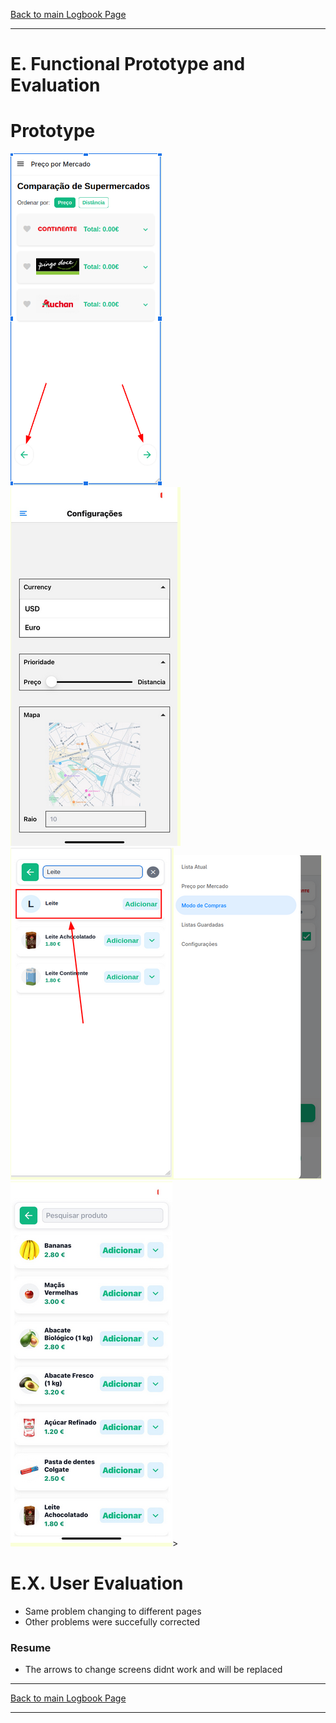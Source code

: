 [Back to main Logbook Page](../hci_logbook.md)

---

# E. Functional Prototype and Evaluation

# Prototype
<img src=1.png> <img src=2.png>
<img src=3.png><img src=4.png>
<img src=5.png>>


# E.X. User Evaluation
- Same problem changing to different pages
- Other problems were succefully corrected

### Resume
- The arrows to change screens didnt work and will be replaced
---
[Back to main Logbook Page](../hci_logbook.md)

---
